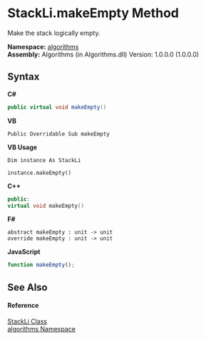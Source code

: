 # StackLi.makeEmpty Method 
 

Make the stack logically empty.

**Namespace:**&nbsp;<a href="82f88b43-fdc9-bc99-9558-75fce96d448f">algorithms</a><br />**Assembly:**&nbsp;Algorithms (in Algorithms.dll) Version: 1.0.0.0 (1.0.0.0)

## Syntax

**C#**<br />
``` C#
public virtual void makeEmpty()
```

**VB**<br />
``` VB
Public Overridable Sub makeEmpty
```

**VB Usage**<br />
``` VB Usage
Dim instance As StackLi

instance.makeEmpty()
```

**C++**<br />
``` C++
public:
virtual void makeEmpty()
```

**F#**<br />
``` F#
abstract makeEmpty : unit -> unit 
override makeEmpty : unit -> unit 
```

**JavaScript**<br />
``` JavaScript
function makeEmpty();
```


## See Also


#### Reference
<a href="f50a879f-1078-f436-0dc0-060e73da3c39">StackLi Class</a><br /><a href="82f88b43-fdc9-bc99-9558-75fce96d448f">algorithms Namespace</a><br />
